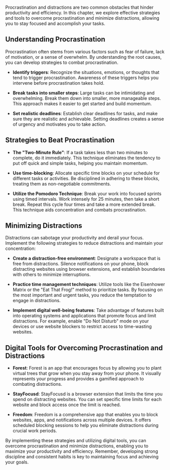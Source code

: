 
Procrastination and distractions are two common obstacles that hinder productivity and efficiency. In this chapter, we explore effective strategies and tools to overcome procrastination and minimize distractions, allowing you to stay focused and accomplish your tasks.

Understanding Procrastination
-----------------------------

Procrastination often stems from various factors such as fear of failure, lack of motivation, or a sense of overwhelm. By understanding the root causes, you can develop strategies to combat procrastination.

* **Identify triggers**: Recognize the situations, emotions, or thoughts that tend to trigger procrastination. Awareness of these triggers helps you intervene before procrastination takes hold.

* **Break tasks into smaller steps**: Large tasks can be intimidating and overwhelming. Break them down into smaller, more manageable steps. This approach makes it easier to get started and build momentum.

* **Set realistic deadlines**: Establish clear deadlines for tasks, and make sure they are realistic and achievable. Setting deadlines creates a sense of urgency and motivates you to take action.

Strategies to Beat Procrastination
----------------------------------

* **The "Two-Minute Rule"**: If a task takes less than two minutes to complete, do it immediately. This technique eliminates the tendency to put off quick and simple tasks, helping you maintain momentum.

* **Use time-blocking**: Allocate specific time blocks on your schedule for different tasks or activities. Be disciplined in adhering to these blocks, treating them as non-negotiable commitments.

* **Utilize the Pomodoro Technique**: Break your work into focused sprints using timed intervals. Work intensely for 25 minutes, then take a short break. Repeat this cycle four times and take a more extended break. This technique aids concentration and combats procrastination.

Minimizing Distractions
-----------------------

Distractions can sabotage your productivity and derail your focus. Implement the following strategies to reduce distractions and maintain your concentration:

* **Create a distraction-free environment**: Designate a workspace that is free from distractions. Silence notifications on your phone, block distracting websites using browser extensions, and establish boundaries with others to minimize interruptions.

* **Practice time management techniques**: Utilize tools like the Eisenhower Matrix or the "Eat That Frog!" method to prioritize tasks. By focusing on the most important and urgent tasks, you reduce the temptation to engage in distractions.

* **Implement digital well-being features**: Take advantage of features built into operating systems and applications that promote focus and limit distractions. For example, enable "Do Not Disturb" mode on your devices or use website blockers to restrict access to time-wasting websites.

Digital Tools for Overcoming Procrastination and Distractions
-------------------------------------------------------------

* **Forest**: Forest is an app that encourages focus by allowing you to plant virtual trees that grow when you stay away from your phone. It visually represents your progress and provides a gamified approach to combating distractions.

* **StayFocusd**: StayFocusd is a browser extension that limits the time you spend on distracting websites. You can set specific time limits for each website and block access once the limit is reached.

* **Freedom**: Freedom is a comprehensive app that enables you to block websites, apps, and notifications across multiple devices. It offers scheduled blocking sessions to help you eliminate distractions during crucial work periods.

By implementing these strategies and utilizing digital tools, you can overcome procrastination and minimize distractions, enabling you to maximize your productivity and efficiency. Remember, developing strong discipline and consistent habits is key to maintaining focus and achieving your goals.
